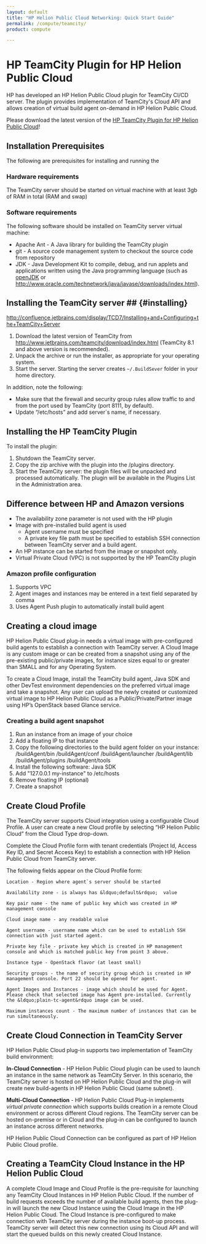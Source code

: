 ```yaml
---
layout: default
title: "HP Helion Public Cloud Networking: Quick Start Guide"
permalink: /compute/teamcity/
product: compute

---
```

<!--PUBLISHED-->

HP TeamCity Plugin for HP Helion Public Cloud
=============================

HP has developed an HP Helion Public Cloud plugin for TeamCity CI/CD server. The plugin provides implementation of TeamCity's Cloud API and allows creation of virtual build agent on-demand in HP Helion Public Cloud. 

Please download the latest version of the [HP TeamCity Plugin for HP Helion Public Cloud](http://www.jetbrains.com/teamcity/plugins/)!

## Installation Prerequisites ##

The following are prerequisites for installing and running the

### Hardware requirements ###

The TeamCity server should be started on virtual machine with at least 3gb of RAM in total (RAM and swap)

### Software requirements ###

The following software should be installed on TeamCity server virtual machine:

- Apache Ant - A Java library for building the TeamCity plugin
- git - A source code management system to checkout the source code from repository
- JDK - Java Development Kit to compile, debug, and run applets and applications written using the Java programming language (such as [openJDK](http://openjdk.java.net/) or http://www.oracle.com/technetwork/java/javase/downloads/index.html).


## Installing the TeamCity server ## {#installing}

http://confluence.jetbrains.com/display/TCD7/Installing+and+Configuring+the+TeamCity+Server

1. Download the latest version of TeamCity from http://www.jetbrains.com/teamcity/download/index.html (TeamCity 8.1 and above version is recommended).
2. Unpack the archive or run the installer, as appropriate for your operating system.
3. Start the server. Starting the server creates `~/.BuildSever` folder in your home directory.

In addition, note the following:
- Make sure that the firewall and security group rules allow traffic to and from the port used by TeamCity (port 8111, by default).
- Update &ldquo;/etc/hosts&rdquo;  and add server`s name, if necessary.


## Installing the HP TeamCity Plugin ##

To install the plugin:

1. Shutdown the TeamCity server.
2. Copy the zip archive with the plugin into the <TeamCity Data Directory>/plugins directory.
3. Start the TeamCity server: the plugin files will be unpacked and processed automatically. The plugin will be available in the Plugins List in the Administration area.

## Difference between HP and Amazon versions ##

- The availability zone parameter is not used with the HP plugin
- Image with pre-installed build agent is used
	- Agent username must be specified
	- A private key file path must be specified to establish SSH connection between TeamCity server and a build agent.
- An HP instance can be started from the image or snapshot only.
- Virtual Private Cloud (VPC) is not supported by the HP TeamCity plugin

### Amazon profile configuration ###

1. Supports VPC
2. Agent images and instances may be entered in a text field separated by comma
3. Uses Agent Push plugin to automatically install build agent

## Creating a cloud image ##
 
HP Helion Public Cloud plug-in needs a virtual image with pre-configured build agents to establish a connection with TeamCity server. A Cloud Image is any custom image or can be created from a snapshot using any of the pre-existing public/private images, for instance sizes equal to or greater than SMALL and for any Operating System.  

To create a Cloud Image, install the TeamCity build agent, Java SDK and other DevTest environment dependencies on the preferred virtual image and take a snapshot. Any user can upload the newly created or customized virtual image to HP Helion Public Cloud as a Public/Private/Partner image using HP’s OpenStack based Glance service. 


### Creating a build agent snapshot ###

1. Run an instance from an image of your choice
2. Add a floating IP to that instance
3. Copy the following directories to the build agent folder on your instance:
    <TEAMCITY-HOME>/buildAgent/bin
    <TEAMCITY-HOME>/buildAgent/conf
    <TEAMCITY-HOME>/buildAgent/launcher
    <TEAMCITY-HOME>/buildAgent/lib
    <TEAMCITY-HOME>/buildAgent/plugins
    <TEAMCITY-HOME>/buildAgent/tools
4. Install the following software:
    Java SDK
5. Add "127.0.0.1 my-instance" to /etc/hosts
6. Remove floating IP (optional)
7. Create a snapshot

## Create Cloud Profile ##

The TeamCity server supports Cloud integration using a configurable Cloud Profile. A user can create a new Cloud profile by selecting &ldquo;HP Helion Public Cloud&rdquo;  from the Cloud Type drop-down.

Complete the Cloud Profile form with tenant credentials (Project Id, Access Key ID, and Secret Access Key) to establish a connection with HP Helion Public Cloud from TeamCity server. 

The following fields appear on the Cloud Profile form: 

	Location - Region where agent`s server should be started

	Availability zone - is always has &ldquo;default&rdquo;  value

	Key pair name - the name of public key which was created in HP management console

	Cloud image name - any readable value

	Agent username - username name which can be used to establish SSH connection with just started agent.
	
	Private key file - private key which is created in HP management console and which is matched public key from point 3 above.

	Instance type - OpenStack flavor (at least small)

	Security groups - the name of security group which is created in HP management console. Port 22 should be opened for agent.

	Agent Images and Instances - image which should be used for Agent. Please check that selected image has Agent pre-installed. Currently the &ldquo;plain-tc-agent&rdquo image can be used.

	Maximum instances count - The maximum number of instances that can be run simultaneously.

## Create Cloud Connection in TeamCity Server ##

HP Helion Public Cloud plug-in supports two implementation of TeamCity build environment: 

**In-Cloud Connection** - HP Helion Public Cloud plugin can be used to launch an instance in the same network as TeamCity Server. In this scenario, the TeamCity server is hosted on HP Helion Public Cloud and the plug-in will create new build-agents in HP Helion Public Cloud (same subnet).

**Multi-Cloud Connection** - HP Helion Public Cloud Plug-in implements *virtual private connection* which supports builds creation in a remote Cloud environment or across different Cloud regions. The TeamCity server can be hosted on-premise or in Cloud and the plug-in can be configured to launch an instance across different networks.

HP Helion Public Cloud Connection can be configured as part of HP Helion Public Cloud profile.

## Creating a TeamCity Cloud Instance in the HP Helion Public Cloud ##

A complete Cloud Image and Cloud Profile is the pre-requisite for launching any TeamCity Cloud Instances in HP Helion Public Cloud. If the number of build requests exceeds the number of available build agents, then the plug-in will launch the new Cloud Instance using the Cloud Image in the HP Helion Public Cloud. 
The Cloud Instance is pre-configured to make connection with TeamCity server during the instance boot-up process. TeamCity server will detect this new connection using its Cloud API and will start the queued builds on this newly created Cloud Instance.
